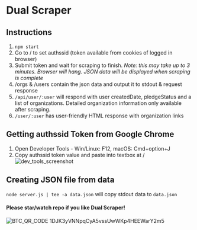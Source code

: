 # Dual Scraper

## Instructions

1. `npm start`
1. Go to / to set authssid (token available from cookies of logged in browser)
1. Submit token and wait for scraping to finish. _Note: this may take up to 3 minutes. Browser will hang. JSON data will be displayed when scraping is complete_
1. /orgs & /users contain the json data and output it to stdout & request response
1. `/api/user/:user` will respond with user createdDate, pledgeStatus and a list of organizations. Detailed organization information only available after scraping. 
1. `/user/:user` has user-friendly HTML response with organization links

## Getting authssid Token from Google Chrome

1. Open Developer Tools - Win/Linux: F12, macOS: Cmd+option+J
1. Copy authssid token value and paste into textbox at /
![dev_tools_screenshot](http://i.imgur.com/lcqRsZe.png)

## Creating JSON file from data
`node server.js | tee -a data.json` will copy stdout data to `data.json`


#### Please star/watch repo if you like Dual Scraper!

![BTC_QR_CODE](http://i.imgur.com/wWTknRB.png)
1DJK3yVNNpqCyA5vssUwWKp4HEEWarY2m5

